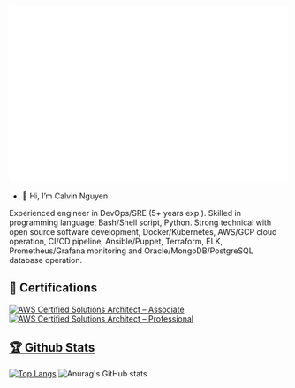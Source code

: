 <!-- it60 -->
<a href="#" target="_blank">
  <img src="svg/it60.svg" width="1200" alt="it60" />
</a>

- 👋 Hi, I’m Calvin Nguyen

Experienced engineer in DevOps/SRE (5+ years exp.). Skilled in programming language: Bash/Shell script, Python. Strong technical with open source software development, Docker/Kubernetes, AWS/GCP cloud operation, CI/CD pipeline, Ansible/Puppet, Terraform, ELK, Prometheus/Grafana monitoring and Oracle/MongoDB/PostgreSQL database operation.

## 🚀 Certifications

<a target="_blank" href=""><img src="https://images.credly.com/size/680x680/images/0e284c3f-5164-4b21-8660-0d84737941bc/image.png" alt="AWS Certified Solutions Architect – Associate" style="width:220px;height:170px;">
<a target="_blank" href=""><img src="https://images.credly.com/size/680x680/images/2d84e428-9078-49b6-a804-13c15383d0de/image.png" alt="AWS Certified Solutions Architect – Professional" style="width:220px;height:170px;">

<!---
mrcit94/mrcit94 is a ✨ special ✨ repository because its `README.md` (this file) appears on your GitHub profile.
You can click the Preview link to take a look at your changes.
--->

## :trophy: Github Stats
[![Top Langs](https://github-readme-stats.vercel.app/api/top-langs/?username=it60&count_private=true)](https://github.com/it60)
![Anurag's GitHub stats](https://github-readme-stats.vercel.app/api?username=it60&show_icons=true&theme=radical&count_private=true)



